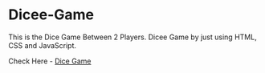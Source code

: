 # Dicee-Game
This is the Dice Game Between 2 Players.
Dicee Game by just using HTML, CSS and JavaScript.

Check Here - [Dice Game](https://atultrp.github.io/Dicee-Game/)
